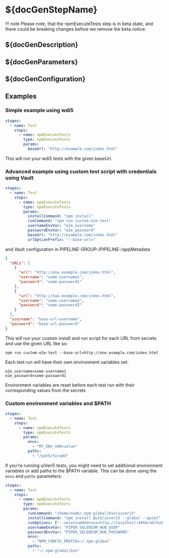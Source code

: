 # ${docGenStepName}

!!! note
    Please note, that the npmExecuteTests step is in beta state, and there could be breaking changes before we remove the beta notice.

## ${docGenDescription}

## ${docGenParameters}

## ${docGenConfiguration}

## Examples

### Simple example using wdi5

```yaml
stages:
  - name: Test
    steps:
      - name: npmExecuteTests
        type: npmExecuteTests
        params:
          baseUrl: "http://example.com/index.html"
```

This will run your wdi5 tests with the given baseUrl.

### Advanced example using custom test script with credentials using Vault

```yaml
stages:
  - name: Test
    steps:
      - name: npmExecuteTests
        type: npmExecuteTests
        params:
          installCommand: "npm install"
          runCommand: "npm run custom-e2e-test"
          usernameEnvVar: "e2e_username"
          passwordEnvVar: "e2e_password"
          baseUrl: "http://example.com/index.html"
          urlOptionPrefix: "--base-url="
```

and Vault configuration in PIPELINE-GROUP-<id>/PIPELINE-<id>/appMetadata

```json
{
  "URLs": [
    {
      "url": "http://one.example.com/index.html",
      "username": "some-username1",
      "password": "some-password1"
    },
    {
      "url": "http://two.example.com/index.html",
      "username": "some-username2",
      "password": "some-password2"
    }
  ],
  "username": "base-url-username",
  "password": "base-url-password"
}
```

This will run your custom install and run script for each URL from secrets and use the given URL like so:

```shell
npm run custom-e2e-test --base-url=http://one.example.com/index.html
```

Each test run will have their own environment variables set:

```shell
e2e_username=some-username1
e2e_password=some-password1
```

Environment variables are reset before each test run with their corresponding values from the secrets

### Custom environment variables and $PATH

```yaml
stages:
  - name: Test
    steps:
      - name: npmExecuteTests
        type: npmExecuteTests
        params:
          envs:
            - "MY_ENV_VAR=value"
          paths:
            - "/path/to/add"
```

If you're running uiVeri5 tests, you might need to set additional environment variables or add paths to the $PATH variable. This can be done using the `envs` and `paths` parameters:

```yaml
stages:
  - name: Test
    steps:
      - name: npmExecuteTests
        type: npmExecuteTests
        params:
          runCommand: "/home/node/.npm-global/bin/uiveri5"
          installCommand: "npm install @ui5/uiveri5 --global --quiet"
          runOptions: ["--seleniumAddress=http://localhost:4444/wd/hub"]
          usernameEnvVar: "PIPER_SELENIUM_HUB_USER"
          passwordEnvVar: "PIPER_SELENIUM_HUB_PASSWORD"
          envs:
            - "NPM_CONFIG_PREFIX=~/.npm-global"
          paths:
            - "~/.npm-global/bin"
```
